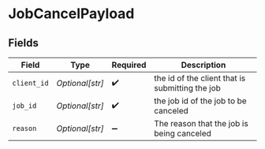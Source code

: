 # JobCancelPayload


## Fields

| Field                                           | Type                                            | Required                                        | Description                                     |
| ----------------------------------------------- | ----------------------------------------------- | ----------------------------------------------- | ----------------------------------------------- |
| `client_id`                                     | *Optional[str]*                                 | :heavy_check_mark:                              | the id of the client that is submitting the job |
| `job_id`                                        | *Optional[str]*                                 | :heavy_check_mark:                              | the job id of the job to be canceled            |
| `reason`                                        | *Optional[str]*                                 | :heavy_minus_sign:                              | The reason that the job is being canceled       |